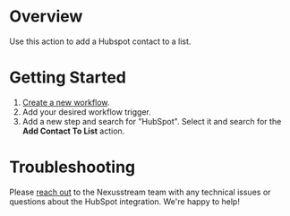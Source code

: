 # Overview

Use this action to add a Hubspot contact to a list. 

# Getting Started

1. [Create a new workflow](https://khulnasoft.com/new).
2. Add your desired workflow trigger.
3. Add a new step and search for "HubSpot". Select it and search for the **Add Contact To List** action.

# Troubleshooting

Please [reach out](https://khulnasoft.com/support/) to the Nexusstream team with any technical issues or questions about the HubSpot integration. We're happy to help!